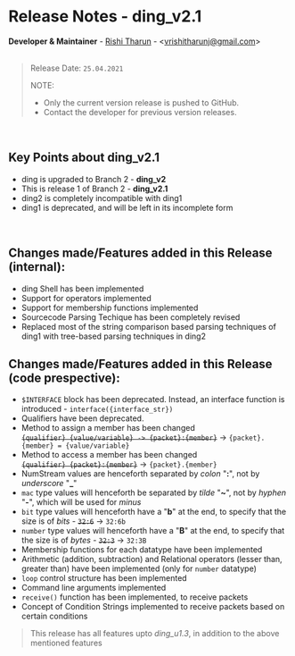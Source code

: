 #	Release Notes - ding_v2.1

**Developer & Maintainer** - [Rishi Tharun](https://www.github.com/rishitharun) - <<vrishitharunj@gmail.com>><br>
<br>

> Release Date: `25.04.2021`
> 
> NOTE:
> * Only the current version release is pushed to GitHub.
> * Contact the developer for previous version releases.

<br>

Key Points about ding_v2.1
--------------------------
* ding is upgraded to Branch 2 - **ding_v2**
* This is release 1 of Branch 2 - **ding_v2.1**
* ding2 is completely incompatible with ding1
* ding1 is deprecated, and will be left in its incomplete form

<br>

Changes made/Features added in this Release (internal):
-------------------------------------------------------
* ding Shell has been implemented
* Support for operators implemented
* Support for membership functions implemented
* Sourcecode Parsing Techique has been completely revised
* Replaced most of the string comparison based parsing techniques of ding1 with tree-based parsing techniques in ding2


Changes made/Features added in this Release (code prespective):
---------------------------------------------------------------
* `$INTERFACE` block has been deprecated. Instead, an interface function is introduced - `interface({interface_str})`
* Qualifiers have been deprecated.
* Method to assign a member has been changed <br>  ~~`{qualifier} {value/variable} -> {packet}:{member}`~~ &rightarrow; `{packet}.{member} = {value/variable}`
* Method to access a member has been changed <br> ~~`{qualifier} {packet}:{member}`~~ &rightarrow; `{packet}.{member}`
* NumStream values are henceforth separated by _colon_ "**:**", not by _underscore_ "**_**"
* `mac` type values will henceforth be separated by _tilde_ "**~**", not by _hyphen_ "**-**", which will be used for _minus_
* `bit` type values will henceforth have a "**b**" at the end, to specify that the size is of _bits_ - ~~`32:6`~~ &rightarrow; `32:6b`
* `number` type values will henceforth have a "**B**" at the end, to specify that the size is of _bytes_ - ~~`32:3`~~ &rightarrow; `32:3B`
* Membership functions for each datatype have been implemented
* Arithmetic (addition, subtraction) and Relational operators (lesser than, greater than) have been implemented (only for `number` datatype)
* `loop` control structure has been implemented
* Command line arguments implemented
* `receive()` function has been implemented, to receive packets
* Concept of Condition Strings implemented to receive packets based on certain conditions

> This release has all features upto *ding_u1.3*, in addition to the above mentioned features

